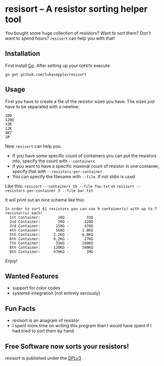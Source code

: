 # resisort – A resistor sorting helper tool
You bought some huge collection of resistors? Want to sort them? Don't want to spend hours? `resisort` can help you with that!

## Installation

First install [Go](http://golang.org). After setting up your `GOPATH` execute:

	go get github.com/lukasepple/resisort

## Usage

First you have to create a file of the resistor sizes you have. The sizes just have to be separated with a newline:

	100
	120Ω
	33R
	12K
	4K7
	1M

Now `resisort` can help you.

* If you have some specific count of containers you can put the resistors into, specify the count with `--containers`
* If you want to have a specific maximal count of resistor in one container, specify that with `--resistors-per-container`
* You can specify the filename with `--file`. If not stdin is used

Like this: `resisort --containers 10 --file foo.txt` or `resisort --resistors-per-container 3 --file bar.txt`

It will print out an nice scheme like this:

	In order to sort 61 resistors you can use 9 container(s) with up to 7 resistor(s) each!
	  1st Container:        10Ω -        33Ω
	  2nd Container:        39Ω -       120Ω
	  3rd Container:       150Ω -       470Ω
	  4th Container:       560Ω -      1.8KΩ
	  5th Container:      2.2KΩ -      6.8KΩ
	  6th Container:      8.2KΩ -       27KΩ
	  7th Container:       33KΩ -      100KΩ
	  8th Container:      120KΩ -      390KΩ
	  9th Container:      470KΩ -        1MΩ

Enjoy!

## Wanted Features
* support for color codes
* systemd-integration [not entirely seriously]

## Fun Facts
* resisort is an anagram of resistor
* I spent more time on writing this program than I would have spent if I had tried to sort them by hand.

## Free Software now sorts your resistors!
resisort is published under the [GPLv3](./LICENSE)
